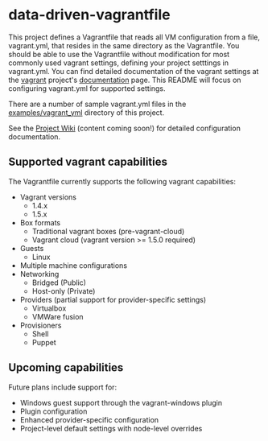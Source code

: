data-driven-vagrantfile
=======================

This project defines a Vagrantfile that reads all VM configuration from a file, vagrant.yml, that resides in the same directory as the Vagrantfile. You should be able to use the Vagrantfile without modification for most commonly used vagrant settings, defining your project setttings in vagrant.yml. You can find detailed documentation of the vagrant settings at the [vagrant](http://www.vagrantup.com/) project's [documentation](http://docs.vagrantup.com/v2/) page. This README will focus on configuring vagrant.yml for supported settings.

There are a number of sample vagrant.yml files in the [examples/vagrant_yml](examples/vagrant_yml) directory of this project.

See the [Project Wiki](wiki) (content coming soon!) for detailed configuration documentation.

## Supported vagrant capabilities

The Vagrantfile currently supports the following vagrant capabilities:

* Vagrant versions
    * 1.4.x
    * 1.5.x
* Box formats
    * Traditional vagrant boxes (pre-vagrant-cloud)
    * Vagrant cloud (vagrant version >= 1.5.0 required)
* Guests
    * Linux
* Multiple machine configurations
* Networking
    * Bridged (Public)
    * Host-only (Private)
* Providers (partial support for provider-specific settings)
    * Virtualbox
    * VMWare fusion
* Provisioners
    * Shell
    * Puppet

## Upcoming capabilities

Future plans include support for:

* Windows guest support through the vagrant-windows plugin
* Plugin configuration
* Enhanced provider-specific configuration
* Project-level default settings with node-level overrides
